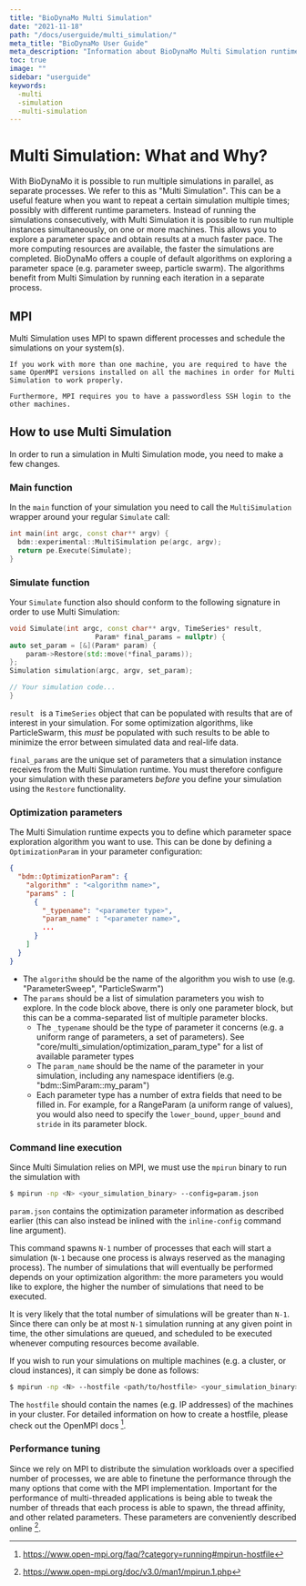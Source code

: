 ```yaml
---
title: "BioDynaMo Multi Simulation"
date: "2021-11-18"
path: "/docs/userguide/multi_simulation/"
meta_title: "BioDynaMo User Guide"
meta_description: "Information about BioDynaMo Multi Simulation runtime"
toc: true
image: ""
sidebar: "userguide"
keywords:
  -multi
  -simulation
  -multi-simulation
---
```


# Multi Simulation: What and Why?

With BioDynaMo it is possible to run multiple simulations in parallel, as
separate processes. We refer to this as "Multi Simulation". This can be a
useful feature when you want to repeat a certain simulation multiple times;
possibly with different runtime parameters. Instead of running the simulations
consecutively, with Multi Simulation it is possible to run multiple instances simultaneously, on one or more machines. This allows you to explore a parameter
space and obtain results at a much faster pace. The more computing resources are
available, the faster the simulations are completed.
BioDynaMo offers a couple of default algorithms on exploring a parameter space (e.g. parameter sweep, particle swarm).
The algorithms benefit from Multi Simulation by running each iteration in a separate process.

## MPI
Multi Simulation uses MPI to spawn different processes and schedule the
simulations on your system(s).
    
    If you work with more than one machine, you are required to have the
    same OpenMPI versions installed on all the machines in order for Multi Simulation to work properly.

    Furthermore, MPI requires you to have a passwordless SSH login to the other machines.

## How to use Multi Simulation

In order to run a simulation in Multi Simulation mode, you need to make a few changes.

### Main function
In the `main` function of your simulation you need to call the `MultiSimulation` wrapper
around your regular `Simulate` call:

```c++
int main(int argc, const char** argv) {
  bdm::experimental::MultiSimulation pe(argc, argv);
  return pe.Execute(Simulate);
}
```

### Simulate function

Your `Simulate` function also should conform to the following signature in order to use Multi Simulation:

```c++
void Simulate(int argc, const char** argv, TimeSeries* result,
                     Param* final_params = nullptr) {
auto set_param = [&](Param* param) {
    param->Restore(std::move(*final_params));
};
Simulation simulation(argc, argv, set_param);

// Your simulation code...
}
```

`result ` is a `TimeSeries` object that can be populated with results that are of interest in your simulation.
For some optimization algorithms, like ParticleSwarm, this *must* be populated with such results to be able to minimize the error between simulated data and real-life data.

`final_params` are the unique set of parameters that a simulation instance receives from the Multi Simulation runtime. You must therefore configure your simulation with these parameters *before* you define your simulation using the `Restore` functionality.

### Optimization parameters

The Multi Simulation runtime expects you to define which parameter space exploration algorithm you want to use.
This can be done by defining a `OptimizationParam` in your parameter configuration:

```json
{
  "bdm::OptimizationParam": {
    "algorithm" : "<algorithm name>",
    "params" : [
      {
        "_typename": "<parameter type>",
        "param_name" : "<parameter name>",
        ...
      }
    ]
  }
}

```
* The `algorithm` should be the name of the algorithm you wish to use (e.g. "ParameterSweep", "ParticleSwarm")
* The `params` should be a list of simulation parameters you wish to explore. In the code block above, there is only one parameter block, but this can be a comma-separated list of multiple parameter blocks.
  * The `_typename` should be the type of parameter it concerns (e.g. a uniform range of parameters, a set of parameters). See "core/multi\_simulation/optimization\_param_type" for a list of available parameter types
  * The `param_name` should be the name of the parameter in your simulation, including any namespace identifiers (e.g. "bdm::SimParam::my_param")
  * Each parameter type has a number of extra fields that need to be filled in. For example, for a RangeParam (a uniform range of values), you would also need to specify the `lower_bound`, `upper_bound` and `stride` in its parameter block.

### Command line execution
Since Multi Simulation relies on MPI, we must use the `mpirun` binary to run the simulation with

``` sh
$ mpirun -np <N> <your_simulation_binary> --config=param.json
```

`param.json` contains the optimization parameter information as described earlier (this can also instead be inlined with the `inline-config` command line argument).

This command spawns `N-1` number of processes that each will start a
simulation (`N-1` because one process is always reserved as the managing process). The number of simulations that will eventually be performed depends
on your optimization algorithm: the more parameters you would like to explore,
the higher the number of simulations that need to be executed.

It is very likely that the total number of simulations will be greater than `N-1`. Since
there can only be at most `N-1` simulation running at any given point in time,
the other simulations are queued, and scheduled to be executed whenever
computing resources become available.

If you wish to run your simulations on multiple machines (e.g. a cluster, or cloud instances), it
can simply be done as follows:

``` sh
$ mpirun -np <N> --hostfile <path/to/hostfile> <your_simulation_binary> --config=param.json
```

The `hostfile` should contain the names (e.g. IP addresses) of the machines in
your cluster. For detailed information on how to create a hostfile, please check
out the OpenMPI docs [^1].

  [^1]: https://www.open-mpi.org/faq/?category=running#mpirun-hostfile

### Performance tuning

Since we rely on MPI to distribute the simulation workloads over a specified
number of processes, we are able to finetune the performance through the many
options that come with the MPI implementation. Important for the performance of
multi-threaded applications is being able to tweak the number of threads that
each process is able to spawn, the thread affinity, and other related
parameters. These parameters are conveniently described online [^3].

  [^3]: https://www.open-mpi.org/doc/v3.0/man1/mpirun.1.php



